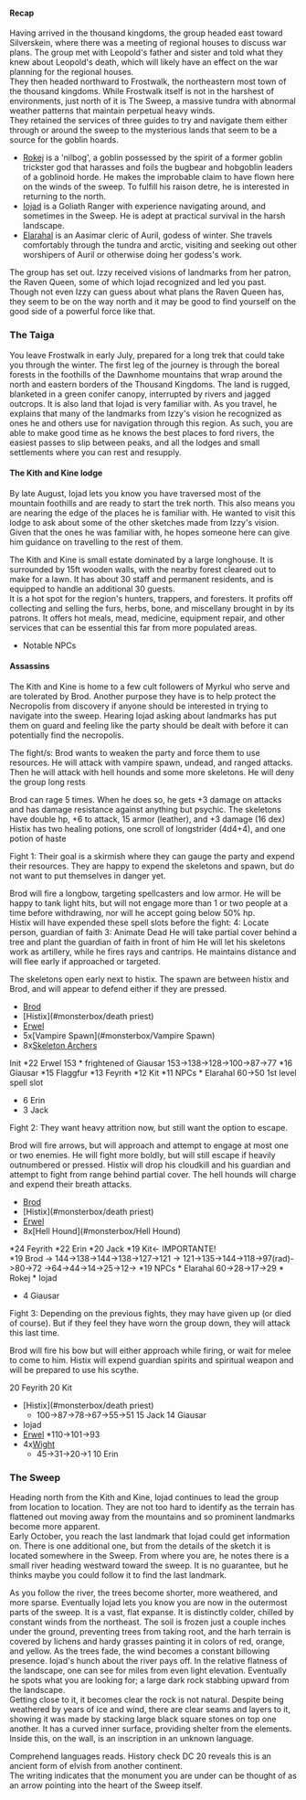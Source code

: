 #### Recap 

Having arrived in the thousand kingdoms, the group 
headed east toward Silverskein, where there was a meeting 
of regional houses to discuss war plans. The group met 
with Leopold's father and sister and told what they knew 
about Leopold's death, which will likely have an effect 
on the war planning for the regional houses.  
They then headed northward to Frostwalk, the northeastern 
most town of the thousand kingdoms. While Frostwalk itself 
is not in the harshest of environments, just north of it 
is The Sweep, a massive tundra with abnormal weather patterns 
that maintain perpetual heavy winds.  
They retained the services of three guides to try and navigate 
them either through or around the sweep to the mysterious lands 
that seem to be a source for the goblin hoards. 
* [Rokej](#monsterbox/2019/rokej) is a 'nilbog', a goblin possessed by the spirit of a 
    former goblin trickster god that harasses and foils the 
    bugbear and hobgoblin leaders of a goblinoid horde. 
    He makes the improbable claim to have flown here on the winds 
    of the sweep. To fulfill his raison detre, he is interested 
    in returning to the north. 
* [Iojad](#monsterbox/2019/iojad) is a Goliath Ranger with experience navigating around, and 
    sometimes in the Sweep. He is adept at practical survival in 
    the harsh landscape. 
* [Elarahal](#monsterbox/2019/elarahal) is an Aasimar cleric of Auril, godess of winter. She travels 
    comfortably through the tundra and arctic, visiting and seeking out 
    other worshipers of Auril or otherwise doing her godess's work.

The group has set out. Izzy received visions of landmarks from her patron, 
the Raven Queen, some of which Iojad recognized and led you past. Though 
not even Izzy can guess about what plans the Raven Queen has, they seem 
to be on the way north and it may be good to find yourself on the good side 
of a powerful force like that.  

### The Taiga
You leave Frostwalk in early July, prepared for a long trek that could 
take you through the winter. The first leg of the journey is through 
the boreal forests in the foothills of the Dawnhome mountains that wrap 
around the north and eastern borders of the Thousand Kingdoms. 
The land is rugged, blanketed in a green conifer canopy, interrupted by 
rivers and jagged outcrops. It is also land that Iojad is very familiar 
with. As you travel, he explains that many of the landmarks from Izzy's 
vision he recognized as ones he and others use for navigation through 
this region. As such, you are able to make good time as he knows the 
best places to ford rivers, the easiest passes to slip between peaks, 
and all the lodges and small settlements where you can rest and resupply. 

#### The Kith and Kine lodge 
By late August, Iojad lets you know you have traversed most of the mountain 
foothills and are ready to start the trek north. This also means you are 
nearing the edge of the places he is familiar with. He wanted to visit 
this lodge to ask about some of the other sketches made from Izzy's vision. 
Given that the ones he was familiar with, he hopes someone here can 
give him guidance on travelling to the rest of them.  

The Kith and Kine is small estate dominated by a large longhouse. It is 
surrounded by 15ft wooden walls, with the nearby forest cleared out to 
make for a lawn. It has about 30 staff and permanent residents, and is 
equipped to handle an additional 30 guests.  
It is a hot spot for the region's hunters, trappers, and foresters. It 
profits off collecting and selling the furs, herbs, bone, and miscellany 
brought in by its patrons. It offers hot meals, mead, medicine, equipment 
repair, and other services that can be essential this far from more 
populated areas. 

* Notable NPCs

#### Assassins 
The Kith and Kine is home to a few cult followers of Myrkul who serve 
and are tolerated by Brod. Another purpose they have is to help 
protect the Necropolis from discovery if anyone should be interested 
in trying to navigate into the sweep. Hearing Iojad asking about landmarks 
has put them on guard and feeling like the party should be dealt with before 
it can potentially find the necropolis. 

The fight/s:
Brod wants to weaken the party and force them to use resources. He will attack 
with vampire spawn, undead,  and ranged attacks. Then he will attack with 
hell hounds and some more skeletons. He will deny the group long rests

Brod can rage 5 times. When he does so, he gets +3 damage on attacks and has damage resistance 
against anything but psychic. 
The skeletons have double hp, +6 to attack, 15 armor (leather), and +3 damage (16 dex)
Histix has two healing potions, one scroll of longstrider (4d4+4), and one potion of haste

Fight 1: 
Their goal is a skirmish where they can gauge the party and expend their resources. They are 
happy to expend the skeletons and spawn, but do not want to put themselves in danger yet. 

Brod will fire a longbow, targeting spellcasters and low armor. He will be happy to tank light 
hits, but will not engage more than 1 or two people at a time before withdrawing, nor will he 
accept going below 50% hp.  
Histix will have expended these spell slots before the fight: 
    4: Locate person, guardian of faith
    3: Animate Dead
He will take partial cover behind a tree and plant the guardian of faith in front of him 
He will let his skeletons work as artillery, while he fires rays and cantrips. 
He maintains distance and will flee early if approached or targeted. 

The skeletons open early next to histix. The spawn are between histix and Brod, and will appear to defend 
either if they are pressed. 

* [Brod](#monsterbox/Vampire) 
* [Histix](#monsterbox/death priest)
* [Erwel](#monsterbox/Blackguard)
* 5x[Vampire Spawn](#monsterbox/Vampire Spawn)
* 8x[Skeleton Archers](#monsterbox/Skeleton)

Init
*22 Erwel 153 * frightened of Giausar 
    153->138->128->100->87->77
*16 Giausar
*15 Flaggfur
*13 Feyrith 
*12 Kit
*11 NPCs
    * Elarahal 60->50 1st level spell slot 
* 6 Erin
* 3 Jack 

Fight 2: 
They want heavy attrition now, but still want the option to escape. 

Brod will fire arrows, but will approach and attempt to engage at most one or two enemies. He will 
fight more boldly, but will still escape if heavily outnumbered or pressed. 
Histix will drop his cloudkill and his guardian and attempt to fight from range behind partial cover. 
The hell hounds will charge and expend their breath attacks. 

* [Brod](#monsterbox/Vampire) 
* [Histix](#monsterbox/death priest)
* [Erwel](#monsterbox/Blackguard)
* 8x[Hell Hound](#monsterbox/Hell Hound)

*24 Feyrith 
*22 Erin 
*20 Jack 
*19 Kit<- IMPORTANTE!   
*19 Brod -> 144->138->144->138->127->121
    -> 121->135->144->118->97(rad)->80->72
    ->64->44->14->25->12->
*19 NPCs
    * Elarahal 60->28->17->29
    * Rokej
    * Iojad
* 4 Giausar


Fight 3: 
Depending on the previous fights, they may have given up (or died of course). But if they feel they have 
worn the group down, they will attack this last time. 

Brod will fire his bow but will either approach while firing, or wait for melee to come to him. 
Histix will expend guardian spirits and spiritual weapon and will be prepared to use his scythe. 

20 Feyrith
20 Kit 
* [Histix](#monsterbox/death priest)
    * 100->87->78->67->55->51
15 Jack
14 Giausar 
* Iojad 
* [Erwel](#monsterbox/Blackguard)
    *110->101->93
* 4x[Wight](#monsterbox/wight)
    * 45->31->20->1
10 Erin


### The Sweep 
Heading north from the Kith and Kine, Iojad continues to lead the group from 
location to location. They are not too hard to identify as the terrain has 
flattened out moving away from the mountains and so prominent landmarks become 
more apparent.  
Early October, you reach the last landmark that Iojad could get information on. 
There is one additional one, but from the details of the sketch it is located 
somewhere in the Sweep. From where you are, he notes there is a small river heading 
westward toward the sweep. It is no guarantee, but he thinks maybe you could 
follow it to find the last landmark. 

As you follow the river, the trees become shorter, more weathered, and more sparse. 
Eventually Iojad lets you know you are now in the outermost parts of the sweep. 
It is a vast, flat expanse. It is distinctly colder, chilled by constant winds from 
the northeast. The soil is frozen just a couple inches under the ground, preventing 
trees from taking root, and the harh terrain is covered by lichens and hardy 
grasses painting it in colors of red, orange, and yellow. As the trees fade, the wind 
becomes a constant billowing presence. 
Iojad's hunch about the river pays off. In the relative flatness of the landscape, 
one can see for miles from even light elevation. Eventually he spots what you are 
looking for; a large dark rock stabbing upward from the landscape.  
Getting close to it, it becomes clear the rock is not natural. Despite being weathered 
by years of ice and wind, there are clear seams and layers to it, showing it was 
made by stacking large black square stones on top one another. It has a curved 
inner surface, providing shelter from the elements. Inside this, on the wall, is 
an inscription in an unknown language.
  
Comprehend languages reads. History check DC 20 reveals this is an ancient form 
of elvish from another continent.  
The writing indicates that the monument you are under can be thought of as an 
arrow pointing into the heart of the Sweep itself. 






